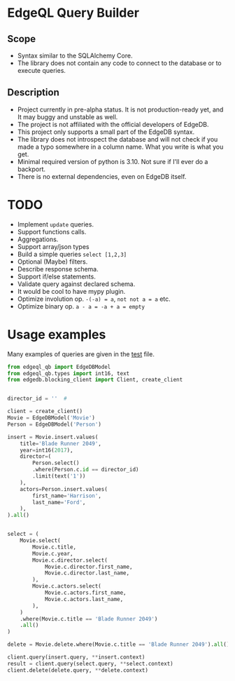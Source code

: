 # EdgeQL Query Builder

## Scope
* Syntax similar to the SQLAlchemy Core.
* The library does not contain any code to connect to the database or to execute queries.

## Description
* Project currently in pre-alpha status. It is not production-ready yet, and It may buggy and unstable as well.
* The project is not affiliated with the official developers of EdgeDB.
* This project only supports a small part of the EdgeDB syntax.
* The library does not introspect the database and will not check if you made a typo somewhere in a column name. What you write is what you get.
* Minimal required version of python is 3.10. Not sure if I'll ever do a backport.
* There is no external dependencies, even on EdgeDB itself.

# TODO
* Implement `update` queries.
* Support functions calls.
* Aggregations.
* Support array/json types
* Build a simple queries `select [1,2,3]`
* Optional (Maybe) filters.
* Describe response schema.
* Support if/else statements.
* Validate query against declared schema.
* It would be cool to have mypy plugin.
* Optimize involution op. `-(-a) = a`, `not not a = a` etc.
* Optimize binary op. `a - a = -a + a = empty`

# Usage examples
Many examples of queries are given in the [test](https://github.com/Pentusha/edgeql-qb/blob/master/tests/test_render.py) file.


```python
from edgeql_qb import EdgeDBModel
from edgeql_qb.types import int16, text
from edgedb.blocking_client import Client, create_client


director_id = ''  #

client = create_client()
Movie = EdgeDBModel('Movie')
Person = EdgeDBModel('Person')

insert = Movie.insert.values(
    title='Blade Runner 2049',
    year=int16(2017),
    director=(
        Person.select()
        .where(Person.c.id == director_id)
        .limit(text('1')) 
    ),
    actors=Person.insert.values(
        first_name='Harrison', 
        last_name='Ford',
    ),
).all()


select = (
    Movie.select(
        Movie.c.title,
        Movie.c.year,
        Movie.c.director.select(
            Movie.c.director.first_name,
            Movie.c.director.last_name,
        ),
        Movie.c.actors.select(
            Movie.c.actors.first_name,
            Movie.c.actors.last_name,
        ),
    )
    .where(Movie.c.title == 'Blade Runner 2049')
    .all()
)

delete = Movie.delete.where(Movie.c.title == 'Blade Runner 2049').all()

client.query(insert.query, **insert.context)
result = client.query(select.query, **select.context)
client.delete(delete.query, **delete.context)
```
